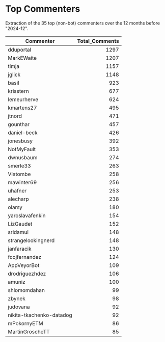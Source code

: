 # Top Commenters

Extraction of the 35 top (non-bot) commenters 
over the 12 months before "2024-12".


| Commenter                | Total_Comments |
| ------------------------ | -------------: |
| dduportal                |           1297 |
| MarkEWaite               |           1207 |
| timja                    |           1157 |
| jglick                   |           1148 |
| basil                    |            923 |
| krisstern                |            677 |
| lemeurherve              |            624 |
| kmartens27               |            495 |
| jtnord                   |            471 |
| gounthar                 |            457 |
| daniel-beck              |            426 |
| jonesbusy                |            392 |
| NotMyFault               |            353 |
| dwnusbaum                |            274 |
| smerle33                 |            263 |
| Vlatombe                 |            258 |
| mawinter69               |            256 |
| uhafner                  |            253 |
| alecharp                 |            238 |
| olamy                    |            180 |
| yaroslavafenkin          |            154 |
| LizGaudet                |            152 |
| sridamul                 |            148 |
| strangelookingnerd       |            148 |
| janfaracik               |            130 |
| fcojfernandez            |            124 |
| AppVeyorBot              |            109 |
| drodriguezhdez           |            106 |
| amuniz                   |            100 |
| shlomomdahan             |             99 |
| zbynek                   |             98 |
| judovana                 |             92 |
| nikita-tkachenko-datadog |             92 |
| mPokornyETM              |             86 |
| MartinGroscheTT          |             85 |

